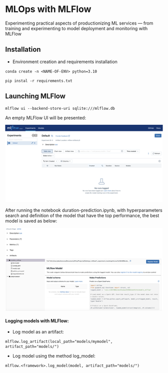 # MLOps with MLFlow
 Experimenting practical aspects of productionizing ML services — from training and experimenting to model deployment and monitoring with MLFlow

## Installation
- Environment creation and requirements installation

```
conda create -n <NAME-OF-ENV> python=3.10
```

```
pip instal -r requirements.txt
```



## Launching MLFlow

```
mlflow ui --backend-store-uri sqlite:///mlflow.db
```

An empty MLFlow UI will be presented:

![alt text](images/MLFlow.png)


After running the notebook duration-prediction.ipynb, with hyperparameters search and definition of the model that have the top performance, the best model is saved as below:


![alt text](images/Model-MLFlow.png)


#### Logging models with MLFlow:
- Log model as an artifact:

```
mlflow.log_artifact(local_path="models/mymodel", artifact_path="models/")
```

- Log model using the method log_model:
```
mlflow.<framework>.log_model(model, artifact_path="models/")
```